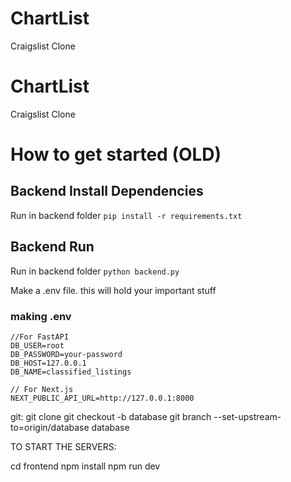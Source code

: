 # ChartList
Craigslist Clone

# ChartList
Craigslist Clone


# How to get started (OLD)

## Backend Install Dependencies
Run in backend folder
```pip install -r requirements.txt```

## Backend Run
Run in backend folder
```python backend.py```

Make a .env file. this will hold your important stuff
### making .env
    //For FastAPI
    DB_USER=root
    DB_PASSWORD=your-password
    DB_HOST=127.0.0.1
    DB_NAME=classified_listings

    // For Next.js
    NEXT_PUBLIC_API_URL=http://127.0.0.1:8000


git:
git clone 
git checkout -b database
git branch --set-upstream-to=origin/database database

TO START THE SERVERS:

cd frontend
npm install
npm run dev
